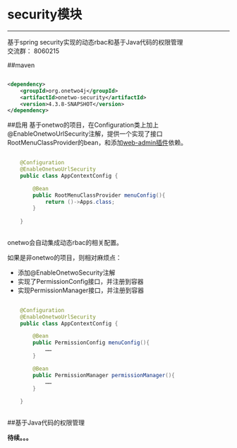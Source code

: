 # security模块
------
基于spring security实现的动态rbac和基于Java代码的权限管理   
交流群：  8060215

   

##maven
```xml

<dependency>
    <groupId>org.onetwo4j</groupId>
    <artifactId>onetwo-security</artifactId>
    <version>4.3.8-SNAPSHOT</version>
</dependency>
```

##启用
基于onetwo的项目，在Configuration类上加上@EnableOnetwoUrlSecurity注解，提供一个实现了接口RootMenuClassProvider的bean，和添加[web-admin插件](https://github.com/wayshall/onetwo/blob/master/core/plugins/web-admin)依赖。   
```java     
  
	@Configuration
	@EnableOnetwoUrlSecurity
	public class AppContextConfig {

		@Bean
		public RootMenuClassProvider menuConfig(){
			return ()->Apps.class;
		}
	
	}   
   
```

onetwo会自动集成动态rbac的相关配置。
  
如果是非onetwo的项目，则相对麻烦点：
- 添加@EnableOnetwoSecurity注解
- 实现了PermissionConfig接口，并注册到容器
- 实现PermissionManager接口，并注册到容器

```java     
  
	@Configuration
	@EnableOnetwoUrlSecurity
	public class AppContextConfig {

		@Bean
		public PermissionConfig menuConfig(){
			……
		}

		@Bean
		public PermissionManager permissionManager(){
			……
		}
	
	}   
   
```

##基于Java代码的权限管理 


**待续。。。**




